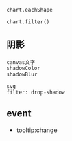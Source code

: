 ```
chart.eachShape

chart.filter()
```

## 阴影

```
canvas文字
shadowColor
shadowBlur

svg
filter: drop-shadow
```

## event

* tooltip:change